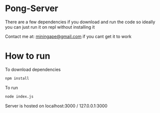 # Pong-Server
There are a few dependencies if you download and run the code so ideally you can just run it on repl without installing it

Contact me at: miningape@gmail.com if you cant get it to work

# How to run
To download dependencies
```bash
npm install
```

To run
```bash
node index.js
```

Server is hosted on localhost:3000 / 127.0.0.1:3000
